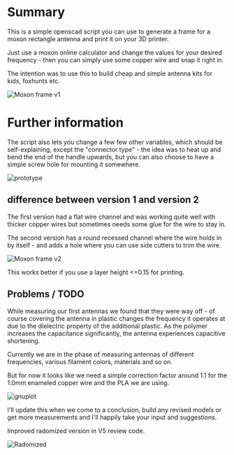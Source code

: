 # Summary

This is a simple openscad script you can use to generate a frame for a moxon rectangle antenna and print it on your 3D printer.

Just use a moxon online calculator and change the values for your desired frequency - then you can simply use some copper wire and snap it right in.

The intention was to use this to build cheap and simple antenna kits for kids, foxhunts etc.

![Moxon frame v1](https://github.com/gaspode-t-wonderdog/moxon-frame-generator/raw/main/images/moxon-frame_v1.png)


# Further information

The script also lets you change a few few other variables, which should be self-explaining, except the "connector type" - the idea was to heat up and bend the end of the handle upwards, but you can also choose to have a simple screw hole for mounting it somewhere.

![prototype](https://github.com/gaspode-t-wonderdog/moxon-frame-generator/raw/main/images/photo1.jpg)


## difference between version 1 and version 2

The first version had a flat wire channel and was working quite well with thicker
copper wires but sometimes needs some glue for the wire to stay in.

The second version has a round recessed channel where the wire holds in by itself - and adds a hole where you can use side cutters to trim the wire.

![Moxon frame v2](https://github.com/gaspode-t-wonderdog/moxon-frame-generator/raw/main/images/moxon-frame_v2.png)


This works better if you use a layer height <=0.15 for printing.

## Problems / TODO

While measuring our first antennas we found that they were way off - of course covering the antenna in plastic changes the frequency it operates at due to the dielectric property of the additional plastic. 
As the polymer increases the capacitance significantly, the antenna experiences capacitive shortening.


Currently we are in the phase of measuring antennas of different frequencies, various filament colors, materials and so on.

But for now it looks like we need a simple correction factor around 1.1 for the 1.0mm enameled copper wire and the PLA we are using.

![gnuplot](https://github.com/gaspode-t-wonderdog/moxon-frame-generator/raw/main/images/measurements.png)



I'll update this when we come to a conclusion, build any revised models or get more measurements and I'll happily take your input and suggestions.

Improved radomized version in V5 review code.

![Radomized](https://github.com/user-attachments/assets/b62736ff-8284-4283-ae60-809a776fde5f)
